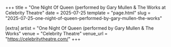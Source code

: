 +++
title = "One Night Of Queen (performed by Gary Mullen & The Works at Celebrity Theatre"
date = 2025-07-25
template = "page.html"
slug = "2025-07-25-one-night-of-queen-performed-by-gary-mullen-the-works"

[extra]
artist = "One Night Of Queen (performed by Gary Mullen & The Works"
venue = "Celebrity Theatre"
venue_url = "https://celebritytheatre.com/"
+++
